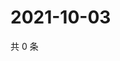 # 2021-10-03

共 0 条

<!-- BEGIN WEIBO -->
<!-- 最后更新时间 Sun Oct 03 2021 09:56:06 GMT+0800 (China Standard Time) -->

<!-- END WEIBO -->
